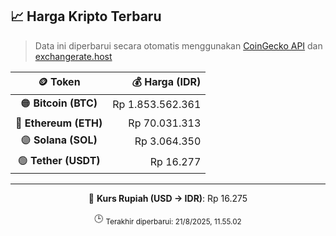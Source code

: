 

<!-- HARGA_KRIPTO -->
## 📈 Harga Kripto Terbaru

> Data ini diperbarui secara otomatis menggunakan [CoinGecko API](https://www.coingecko.com/) dan [exchangerate.host](https://exchangerate.host/)

<div align="center">

| 🪙 Token | 💰 Harga (IDR) |
|:------:|---------------:|
| 🟠 **Bitcoin (BTC)**   | Rp 1.853.562.361 |
| 🔵 **Ethereum (ETH)**  | Rp 70.031.313 |
| 🟣 **Solana (SOL)**    | Rp 3.064.350 |
| 🟢 **Tether (USDT)**   | Rp 16.277 |

---

💱 **Kurs Rupiah (USD → IDR)**: Rp 16.275

🕒 <sub>Terakhir diperbarui: 21/8/2025, 11.55.02</sub>

</div>
<!-- /HARGA_KRIPTO -->